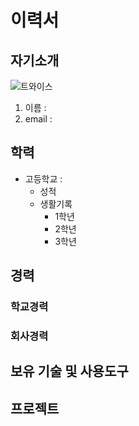# 이력서
## 자기소개
![트와이스](https://github.com/luibelstudy/self-driving/blob/master/twice.jpg?raw=true)
1. 이름 : 
2. email :

## 학력
* 고등학교 : 
  - 성적
  - 생활기록
    - 1학년
    - 2학년
    - 3학년

## 경력
### 학교경력

### 회사경력

## 보유 기술 및 사용도구

## 프로젝트
